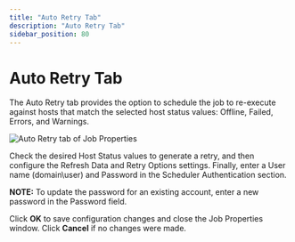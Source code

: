 ```yaml
---
title: "Auto Retry Tab"
description: "Auto Retry Tab"
sidebar_position: 80
---
```


# Auto Retry Tab

The Auto Retry tab provides the option to schedule the job to re-execute against hosts that match
the selected host status values: Offline, Failed, Errors, and Warnings.

![Auto Retry tab of Job Properties](/img/product_docs/accessanalyzer/11.6/admin/jobs/job/properties/autoretry.webp)

Check the desired Host Status values to generate a retry, and then configure the Refresh Data and
Retry Options settings. Finally, enter a User name (domain\user) and Password in the Scheduler
Authentication section.

**NOTE:** To update the password for an existing account, enter a new password in the Password
field.

Click **OK** to save configuration changes and close the Job Properties window. Click **Cancel** if
no changes were made.
